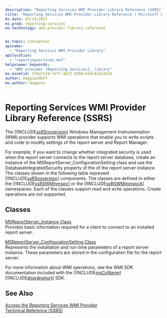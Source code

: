 ```yaml
---
description: "Reporting Services WMI Provider Library Reference (SSRS)"
title: "Reporting Services WMI Provider Library Reference | Microsoft Docs"
ms.date: 03/14/2017
ms.prod: reporting-services
ms.technology: wmi-provider-library-reference


ms.topic: conceptual
apiname: 
  - "Reporting Services WMI Provider Library"
apilocation: 
  - "reportingservices.mof"
helpviewer_keywords: 
  - "WMI provider [Reporting Services], library"
ms.assetid: 17ba711d-7eff-4423-9168-63dc425a3428
author: maggiesMSFT
ms.author: maggies
---
```

# Reporting Services WMI Provider Library Reference (SSRS)
  The [!INCLUDE[ssRSnoversion](../../includes/ssrsnoversion-md.md)] Windows Management Instrumentation (WMI) provider supports WMI operations that enable you to write scripts and code to modify settings of the report server and Report Manager.  
  
 For example, if you want to change whether integrated security is used when the report server connects to the report server database, create an instance of the MSReportServer_ConfigurationSetting class and use the DatabaseIntegratedSecurity property of the of the report server instance. The classes shown in the following table represent [!INCLUDE[ssRSnoversion](../../includes/ssrsnoversion-md.md)] components. The classes are defined in either the [!INCLUDE[ssRSWMInmspc](../../includes/ssrswminmspc-md.md)] or the [!INCLUDE[ssRSWMInmspcA](../../includes/ssrswminmspca-md.md)] namespaces. Each of the classes support read and write operations. Create operations are not supported.  
  
## Classes  
 [MSReportServer_Instance Class](../../reporting-services/wmi-provider-library-reference/msreportserver-instance-class.md)  
 Provides basic information required for a client to connect to an installed report server.  
  
 [MSReportServer_ConfigurationSetting Class](../../reporting-services/wmi-provider-library-reference/msreportserver-configurationsetting-class.md)  
 Represents the installation and run-time parameters of a report server instance. These parameters are stored in the configuration file for the report server.  
  
 For more information about WMI operations, see the WMI SDK documentation included with the [!INCLUDE[msCoName](../../includes/msconame-md.md)] [!INCLUDE[dnprdnshort](../../includes/dnprdnshort-md.md)] SDK.  
  
## See Also  
 [Access the Reporting Services WMI Provider](../../reporting-services/tools/access-the-reporting-services-wmi-provider.md)   
 [Technical Reference &#40;SSRS&#41;](../../reporting-services/technical-reference-ssrs.md)  
  
  
